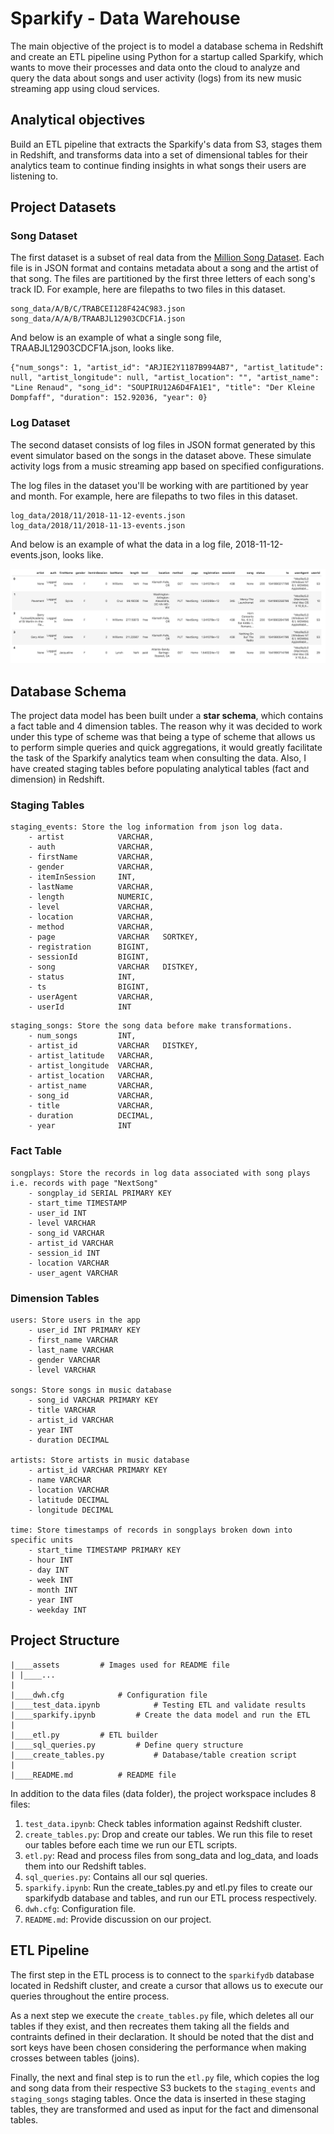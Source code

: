 # Sparkify - Data Warehouse

The main objective of the project is to model a database schema in Redshift and create an ETL pipeline using Python for a startup called Sparkify, which wants to move their processes and data onto the cloud to analyze and query the data about songs and user activity (logs) from its new music streaming app using cloud services.

## Analytical objectives

Build an ETL pipeline that extracts the Sparkify's data from S3, stages them in Redshift, and transforms data into a set of dimensional tables for their analytics team to continue finding insights in what songs their users are listening to.

## Project Datasets

### Song Dataset
The first dataset is a subset of real data from the [Million Song Dataset](https://labrosa.ee.columbia.edu/millionsong/). Each file is in JSON format and contains metadata about a song and the artist of that song. The files are partitioned by the first three letters of each song's track ID. For example, here are filepaths to two files in this dataset.

```
song_data/A/B/C/TRABCEI128F424C983.json
song_data/A/A/B/TRAABJL12903CDCF1A.json
```

And below is an example of what a single song file, TRAABJL12903CDCF1A.json, looks like.

```
{"num_songs": 1, "artist_id": "ARJIE2Y1187B994AB7", "artist_latitude": null, "artist_longitude": null, "artist_location": "", "artist_name": "Line Renaud", "song_id": "SOUPIRU12A6D4FA1E1", "title": "Der Kleine Dompfaff", "duration": 152.92036, "year": 0}
```

### Log Dataset
The second dataset consists of log files in JSON format generated by this event simulator based on the songs in the dataset above. These simulate activity logs from a music streaming app based on specified configurations.

The log files in the dataset you'll be working with are partitioned by year and month. For example, here are filepaths to two files in this dataset.

```
log_data/2018/11/2018-11-12-events.json
log_data/2018/11/2018-11-13-events.json
```

And below is an example of what the data in a log file, 2018-11-12-events.json, looks like.

![Log example](/assets/log-data.png)

## Database Schema

The project data model has been built under a **star schema**, which contains a fact table and 4 dimension tables. The reason why it was decided to work under this type of scheme was that being a type of scheme that allows us to perform simple queries and quick aggregations, it would greatly facilitate the task of the Sparkify analytics team when consulting the data. Also, I have created staging tables before populating analytical tables (fact and dimension) in Redshift.

### Staging Tables
```
staging_events: Store the log information from json log data.
    - artist            VARCHAR,
    - auth              VARCHAR,
    - firstName         VARCHAR,
    - gender            VARCHAR,
    - itemInSession     INT,
    - lastName          VARCHAR,
    - length            NUMERIC,
    - level             VARCHAR,
    - location          VARCHAR,
    - method            VARCHAR,
    - page              VARCHAR   SORTKEY,
    - registration      BIGINT,
    - sessionId         BIGINT,
    - song              VARCHAR   DISTKEY,
    - status            INT,
    - ts                BIGINT,
    - userAgent         VARCHAR,
    - userId            INT
```

```
staging_songs: Store the song data before make transformations.
    - num_songs         INT,
    - artist_id         VARCHAR   DISTKEY,
    - artist_latitude   VARCHAR,
    - artist_longitude  VARCHAR,
    - artist_location   VARCHAR,
    - artist_name       VARCHAR,
    - song_id           VARCHAR,
    - title             VARCHAR,
    - duration          DECIMAL,
    - year              INT
```

### Fact Table
```
songplays: Store the records in log data associated with song plays i.e. records with page "NextSong"
    - songplay_id SERIAL PRIMARY KEY
    - start_time TIMESTAMP
    - user_id INT
    - level VARCHAR
    - song_id VARCHAR
    - artist_id VARCHAR
    - session_id INT
    - location VARCHAR
    - user_agent VARCHAR
```

### Dimension Tables
```
users: Store users in the app
    - user_id INT PRIMARY KEY
    - first_name VARCHAR
    - last_name VARCHAR
    - gender VARCHAR
    - level VARCHAR

songs: Store songs in music database
    - song_id VARCHAR PRIMARY KEY
    - title VARCHAR
    - artist_id VARCHAR
    - year INT
    - duration DECIMAL

artists: Store artists in music database
    - artist_id VARCHAR PRIMARY KEY
    - name VARCHAR
    - location VARCHAR
    - latitude DECIMAL
    - longitude DECIMAL

time: Store timestamps of records in songplays broken down into specific units
    - start_time TIMESTAMP PRIMARY KEY
    - hour INT
    - day INT
    - week INT
    - month INT
    - year INT
    - weekday INT
```

## Project Structure

```
|____assets			# Images used for README file
| |____...
|
|____dwh.cfg			# Configuration file
|____test_data.ipynb			# Testing ETL and validate results
|____sparkify.ipynb			# Create the data model and run the ETL
|
|____etl.py			# ETL builder
|____sql_queries.py			# Define query structure
|____create_tables.py			# Database/table creation script
|
|____README.md			# README file
```

In addition to the data files (data folder), the project workspace includes 8 files:

1. ```test_data.ipynb```: Check tables information against Redshift cluster.
2. ```create_tables.py```: Drop and create our tables. We run this file to reset our tables before each time we run our ETL scripts.
3. ```etl.py```: Read and process files from song_data and log_data, and loads them into our Redshift tables.
4. ```sql_queries.py```: Contains all our sql queries.
5. ```sparkify.ipynb```: Run the create_tables.py and etl.py files to create our sparkifydb database and tables, and run our ETL process respectively.
6. ```dwh.cfg```: Configuration file.
7. ```README.md```: Provide discussion on our project.

## ETL Pipeline

The first step in the ETL process is to connect to the ```sparkifydb``` database located in Redshift cluster, and create a cursor that allows us to execute our queries throughout the entire process.

As a next step we execute the ```create_tables.py``` file, which deletes all our tables if they exist, and then recreates them taking all the fields and contraints defined in their declaration. It should be noted that the dist and sort keys have been chosen considering the performance when making crosses between tables (joins).

Finally, the next and final step is to run the ```etl.py``` file, which copies the log and song data from their respective S3 buckets to the ```staging_events``` and ```staging_songs``` staging tables. Once the data is inserted in these staging tables, they are transformed and used as input for the fact and dimensonal tables.